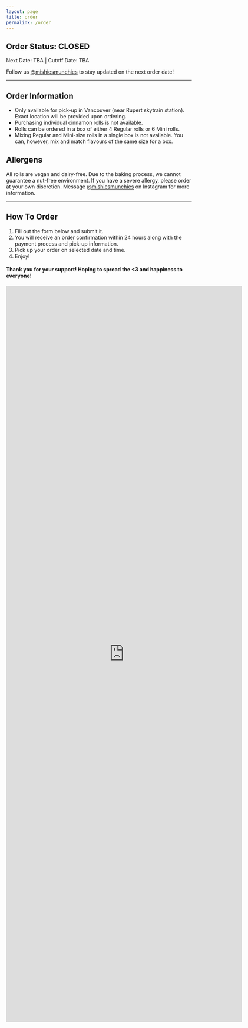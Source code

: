 ```yaml
---
layout: page
title: order
permalink: /order
---
```


## Order Status: CLOSED
Next Date: TBA | Cutoff Date: TBA

Follow us [@mishiesmunchies](https://www.instagram.com/mishiesmunchies/) to stay updated on the next order date!

---

## Order Information
- Only available for pick-up in Vancouver (near Rupert skytrain station). Exact location will be provided upon ordering.
- Purchasing individual cinnamon rolls is not available. 
- Rolls can be ordered in a box of either 4 Regular rolls or 6 Mini rolls.
- Mixing Regular and Mini-size rolls in a single box is not available. You can, however, mix and match flavours of the same size for a box. 

## Allergens
All rolls are vegan and dairy-free. Due to the baking process, we cannot guarantee a nut-free environment. If you have a severe allergy, please order at your own discretion. Message [@mishiesmunchies](https://www.instagram.com/mishiesmunchies/) on Instagram for more information. 

---

## How To Order
1. Fill out the form below and submit it.
2. You will receive an order confirmation within 24 hours along with the payment process and pick-up information.
3. Pick up your order on selected date and time.
4. Enjoy!

#### Thank you for your support! Hoping to spread the <3 and happiness to everyone!

<iframe src="https://docs.google.com/forms/d/e/1FAIpQLSfuDx8gzm7VhwqWfyYDL8pve3tsZaDPJ70bwes-9EZ683i2RQ/viewform?embedded=true" width="640" height="2000" frameborder="0" marginheight="0" marginwidth="0">Loading…</iframe>